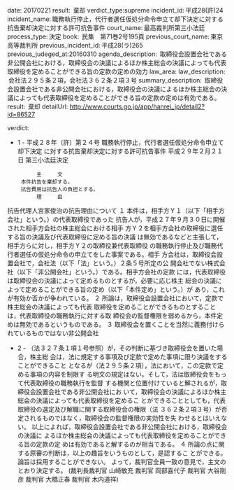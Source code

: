 
date: 20170221
result:  棄却
verdict_type:supreme
incident_id: 平成28(許)24
incident_name: 職務執行停止，代行者選任仮処分命令申立て却下決定に対する抗告棄却決定に対する許可抗告事件
court_name: 最高裁判所第三小法廷
process_type: 決定
book:  民集　第71巻2号195頁
previous_court_name: 東京高等裁判所
previous_incident_id: 平成28(ラ)265
previous_judeged_at:20160310
agenda_description:  取締役会設置会社である非公開会社における，取締役会の決議によるほか株主総会の決議によっても代表取締役を定めることができる旨の定款の定めの効力
law_area: 
law_description:  会社法２９５条２項，会社法３６２条２項３号
summary_description:  取締役会設置会社である非公開会社における，取締役会の決議によるほか株主総会の決議によっても代表取締役を定めることができる旨の定款の定めは有効である。
result:  棄却
detailUrl: http://www.courts.go.jp/app/hanrei_jp/detail2?id=86527

verdict:

- 1 - 
平成２８年（許）第２４号 職務執行停止，代行者選任仮処分命令申立て却下決定
に対する抗告棄却決定に対する許可抗告事件 
平成２９年２月２１日 第三小法廷決定 
 
            主     文 
       本件抗告を棄却する。 
       抗告費用は抗告人の負担とする。 
            理     由 
 抗告代理人宮家俊治の抗告理由について 
 １ 本件は，相手方Ｙ１（以下「相手方会社」という。）の代表取締役であった
抗告人が，平成２７年９月３０日に開催された相手方会社の株主総会における相手
方Ｙ２を相手方会社の取締役に選任する旨の決議及び代表取締役に定める旨の決議
は無効であるなどと主張して，相手方らに対し，相手方Ｙ２の取締役兼代表取締役
の職務執行停止及び職務代行者選任の仮処分命令の申立てをした事案である。相手
方会社は，取締役会設置会社で，会社法（以下「法」という。）２条５号所定の公
開会社でない株式会社（以下「非公開会社」という。）である。相手方会社の定款
には，代表取締役は取締役会の決議によって定めるものとするが，必要に応じ株主
総会の決議によって定めることができる旨の定め（以下「本件定め」という。）が
あり，これが有効か否かが争われている。 
 ２ 所論は，取締役会設置会社において，定款で株主総会の決議によっても代表
取締役を定めることができるものとすることは，代表取締役の職務執行に対する取
締役会の監督権限を弱めるから，本件定めは無効であるというものである。 
 ３ 取締役会を置くことを当然に義務付けられているものではない非公開会社
- 2 - 
（法３２７条１項１号参照）が，その判断に基づき取締役会を置いた場合，株主総
会は，法に規定する事項及び定款で定めた事項に限り決議をすることができること
となるが（法２９５条２項），法において，この定款で定める事項の内容を制限す
る明文の規定はない。そして，法は取締役会をもって代表取締役の職務執行を監督
する機関と位置付けていると解されるが，取締役会設置会社である非公開会社にお
いて，取締役会の決議によるほか株主総会の決議によっても代表取締役を定めるこ
とができることとしても，代表取締役の選定及び解職に関する取締役会の権限（法
３６２条２項３号）が否定されるものではなく，取締役会の監督権限の実効性を失
わせるとはいえない。 
 以上によれば，取締役会設置会社である非公開会社における，取締役会の決議に
よるほか株主総会の決議によっても代表取締役を定めることができる旨の定款の定
めは有効であると解するのが相当である。 
 ４ 所論の点に関する原審の判断は，以上の趣旨をいうものとして，是認するこ
とができる。論旨は採用することができない。 
 よって，裁判官全員一致の意見で，主文のとおり決定する。 
(裁判長裁判官 山崎敏充 裁判官 岡部喜代子 裁判官 大谷剛彦 裁判官 
大橋正春 裁判官 木内道祥) 
 
 

                    